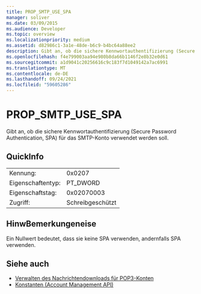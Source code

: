 ```yaml
---
title: PROP_SMTP_USE_SPA
manager: soliver
ms.date: 03/09/2015
ms.audience: Developer
ms.topic: overview
ms.localizationpriority: medium
ms.assetid: d82986c1-3a1e-48de-b6c9-b4bc64a88ee2
description: Gibt an, ob die sichere Kennwortauthentifizierung (Secure Password Authentication, SPA) für das SMTP-Konto verwendet werden soll.
ms.openlocfilehash: f4e799003aa94e980b8da66b1146f2e8b32e0d61
ms.sourcegitcommit: a1d9041c20256616c9c183f7d1049142a7ac6991
ms.translationtype: MT
ms.contentlocale: de-DE
ms.lasthandoff: 09/24/2021
ms.locfileid: "59605286"
---
```

# <a name="prop_smtp_use_spa"></a>PROP_SMTP_USE_SPA

Gibt an, ob die sichere Kennwortauthentifizierung (Secure Password Authentication, SPA) für das SMTP-Konto verwendet werden soll.
  
## <a name="quick-info"></a>QuickInfo

|||
|:-----|:-----|
|Kennung:  <br/> |0x0207  <br/> |
|Eigenschaftentyp:  <br/> |PT_DWORD  <br/> |
|Eigenschaftstag:  <br/> |0x02070003  <br/> |
|Zugriff:  <br/> |Schreibgeschützt  <br/> |
   
## <a name="remarks"></a>HinwBemerkungeneise

Ein Nullwert bedeutet, dass sie keine SPA verwenden, andernfalls SPA verwenden.
  
## <a name="see-also"></a>Siehe auch

- [Verwalten des Nachrichtendownloads für POP3-Konten](managing-message-downloads-for-pop3-accounts.md)
- [Konstanten (Account Management API)](constants-account-management-api.md)

